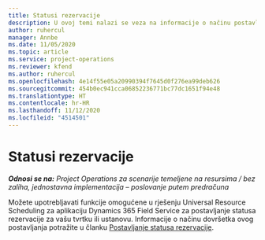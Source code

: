 ```yaml
---
title: Statusi rezervacije
description: U ovoj temi nalazi se veza na informacije o načinu postavljanja statusa rezerviranja u aplikaciji Project Operations.
author: ruhercul
manager: Annbe
ms.date: 11/05/2020
ms.topic: article
ms.service: project-operations
ms.reviewer: kfend
ms.author: ruhercul
ms.openlocfilehash: 4e14f55e05a20990394f7645d0f276ea99deb626
ms.sourcegitcommit: 454b0ec941cca06852236771bc77dc1651f94e48
ms.translationtype: HT
ms.contentlocale: hr-HR
ms.lasthandoff: 11/12/2020
ms.locfileid: "4514501"
---
```

# <a name="booking-statuses"></a>Statusi rezervacije

_**Odnosi se na:** Project Operations za scenarije temeljene na resursima / bez zaliha, jednostavna implementacija – poslovanje putem predračuna_

Možete upotrebljavati funkcije omogućene u rješenju Universal Resource Scheduling za aplikaciju Dynamics 365 Field Service za postavljanje statusa rezervacije za vašu tvrtku ili ustanovu. Informacije o načinu dovršetka ovog postavljanja potražite u članku [Postavljanje statusa rezervacije](https://docs.microsoft.com/dynamics365/field-service/set-up-booking-statuses).
